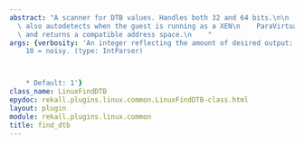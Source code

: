 ```yaml
---
abstract: "A scanner for DTB values. Handles both 32 and 64 bits.\n\n    The plugin\
  \ also autodetects when the guest is running as a XEN\n    ParaVirtualized guest\
  \ and returns a compatible address space.\n    "
args: {verbosity: 'An integer reflecting the amount of desired output: 0 = quiet,
    10 = noisy. (type: IntParser)



    * Default: 1'}
class_name: LinuxFindDTB
epydoc: rekall.plugins.linux.common.LinuxFindDTB-class.html
layout: plugin
module: rekall.plugins.linux.common
title: find_dtb
---
```

